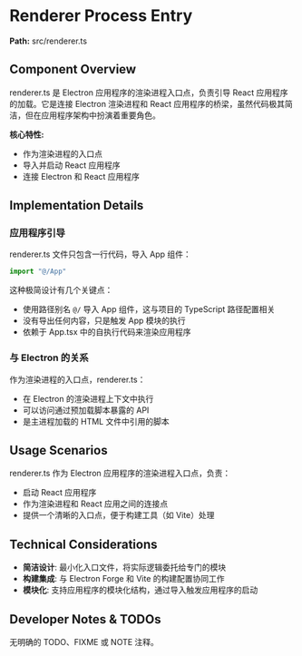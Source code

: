 # Renderer Process Entry

**Path:** src/renderer.ts

## Component Overview

renderer.ts 是 Electron 应用程序的渲染进程入口点，负责引导 React 应用程序的加载。它是连接 Electron 渲染进程和 React 应用程序的桥梁，虽然代码极其简洁，但在应用程序架构中扮演着重要角色。

**核心特性:**
- 作为渲染进程的入口点
- 导入并启动 React 应用程序
- 连接 Electron 和 React 应用程序

## Implementation Details

### 应用程序引导

renderer.ts 文件只包含一行代码，导入 App 组件：
```typescript
import "@/App"
```

这种极简设计有几个关键点：
- 使用路径别名 `@/` 导入 App 组件，这与项目的 TypeScript 路径配置相关
- 没有导出任何内容，只是触发 App 模块的执行
- 依赖于 App.tsx 中的自执行代码来渲染应用程序

### 与 Electron 的关系

作为渲染进程的入口点，renderer.ts：
- 在 Electron 的渲染进程上下文中执行
- 可以访问通过预加载脚本暴露的 API
- 是主进程加载的 HTML 文件中引用的脚本

## Usage Scenarios

renderer.ts 作为 Electron 应用程序的渲染进程入口点，负责：
- 启动 React 应用程序
- 作为渲染进程和 React 应用之间的连接点
- 提供一个清晰的入口点，便于构建工具（如 Vite）处理

## Technical Considerations

- **简洁设计**: 最小化入口文件，将实际逻辑委托给专门的模块
- **构建集成**: 与 Electron Forge 和 Vite 的构建配置协同工作
- **模块化**: 支持应用程序的模块化结构，通过导入触发应用程序的启动

## Developer Notes & TODOs

无明确的 TODO、FIXME 或 NOTE 注释。 